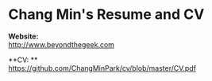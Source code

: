 # Chang Min's Resume and CV

**Website:**<br>
http://www.beyondthegeek.com

**CV: **<br>
https://github.com/ChangMinPark/cv/blob/master/CV.pdf

